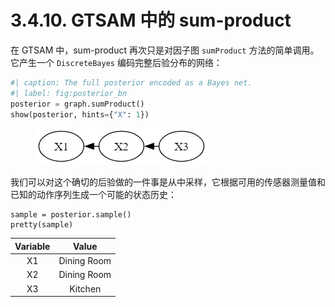 # 3.4.10. GTSAM 中的 sum-product

在 GTSAM 中，sum-product 再次只是对因子图 `sumProduct` 方法的简单调用。它产生一个 `DiscreteBayes` 编码完整后验分布的网络：

```python
#| caption: The full posterior encoded as a Bayes net.
#| label: fig:posterior_bn
posterior = graph.sumProduct()
show(posterior, hints={"X": 1})
```

<figure><img src="../../.gitbook/assets/image (24).png" alt=""><figcaption></figcaption></figure>

我们可以对这个确切的后验做的一件事是从中采样，它根据可用的传感器测量值和已知的动作序列生成一个可能的状态历史：

```
sample = posterior.sample()
pretty(sample)
```

| Variable   |    Value    |
| :--------: | :---------: |
|     X1     | Dining Room |
|     X2     | Dining Room |
|     X3     |   Kitchen   |
